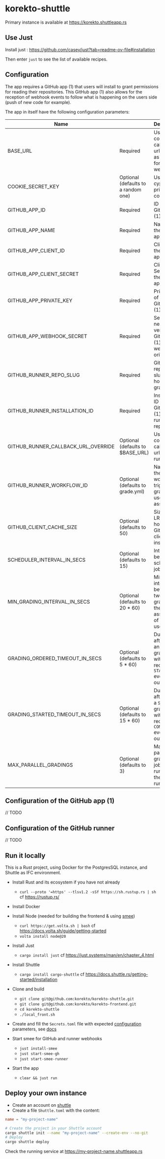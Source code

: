 # korekto-shuttle

Primary instance is available at https://korekto.shuttleapp.rs

## Use Just

Install just : https://github.com/casey/just?tab=readme-ov-file#installation

Then enter `just` to see the list of available recipes.

## Configuration

The app requires a GitHub app (1) that users will install to grant permissions for reading their repositories.
This GitHub app (1) also allows for the reception of webhook events to follow what is happening on the users side (push
of new code for example).

The app in itself have the following configuration parameters:

| Name                                |                                     | Description                                                                               | Example                               |
|-------------------------------------|-------------------------------------|-------------------------------------------------------------------------------------------|---------------------------------------|
| BASE_URL                            | Required                            | Used to compute callback urls (such as the one for oauth2 web flow)                       | http://localhost:8000                 |
| COOKIE_SECRET_KEY                   | Optional (defaults to a random one) | Use to cypher private cookies                                                             |                                       |
| GITHUB_APP_ID                       | Required                            | ID of the GitHub app (1)                                                                  | 12345                                 |
| GITHUB_APP_NAME                     | Required                            | Name of the GitHub app (1)                                                                | Korekto                               |
| GITHUB_APP_CLIENT_ID                | Required                            | Client ID of the GitHub app (1)                                                           | Abd.YTGB4541hj                        |
| GITHUB_APP_CLIENT_SECRET            | Required                            | Client Secret of the GitHub app (1)                                                       | ad45f12ccb5687                        |
| GITHUB_APP_PRIVATE_KEY              | Required                            | Private Key of the GitHub app (1)                                                         | -----BEGIN RSA PRIVATE KEY----- (...) |
| GITHUB_APP_WEBHOOK_SECRET           | Required                            | Secret needed to verify GitHub app (1) webhooks origin                                    | ad45f12ccb5687                        |
| GITHUB_RUNNER_REPO_SLUG             | Required                            | GitHub repository slug hosting the grading job                                            | some_org/some_repo                    |
| GITHUB_RUNNER_INSTALLATION_ID       | Required                            | Installation ID of the GitHub app (1) for the runner repository                           | 12345678                              |
| GITHUB_RUNNER_CALLBACK_URL_OVERRIDE | Optional (defaults to $BASE_URL)    | Used to compute callback urls for runner jobs                                             | https://smee.io/machin                |
| GITHUB_RUNNER_WORKFLOW_ID           | Optional (defaults to grade.yml)    | Name of the workflow to trigger for grading a user assignment                             | something.yml                         |
| GITHUB_CLIENT_CACHE_SIZE            | Optional (defaults to 50)           | Size of the LRU cache hosting GitHub client instances                                     | 20                                    |
| SCHEDULER_INTERVAL_IN_SECS          | Optional (defaults to 15)           | Interval between scheduler jobs                                                           | 20                                    |
| MIN_GRADING_INTERVAL_IN_SECS        | Optional (defaults to 20 * 60)      | Minimum interval between two gradings of the same assignment of the same user             | 1800                                  |      
| GRADING_ORDERED_TIMEOUT_IN_SECS     | Optional (defaults to 5 * 60)       | Duration after which an `ORDERED` grading job with no received `STARTED` event times out  | 180                                   |
| GRADING_STARTED_TIMEOUT_IN_SECS     | Optional (defaults to 15 * 60)      | Duration after which a `STARTED` grading job with no received `COMPLETED` event times out | 600                                   |
| MAX_PARALLEL_GRADINGS               | Optional (defaults to 3)            | Maximum parallel grading jobs running in the Github runner                                |                                       |

## Configuration of the GitHub app (1)

// TODO

## Configuration of the GitHub runner

// TODO

## Run it locally

This is a Rust project, using Docker for the PostgresSQL instance, and Shuttle as IFC environment.

* Install Rust and its ecosystem if you have not already
  * `curl --proto '=https' --tlsv1.2 -sSf https://sh.rustup.rs | sh` cf https://rustup.rs/
* Install Docker
* Install Node (needed for building the frontend & using [smee](https://smee.io/))
  * `curl https://get.volta.sh | bash` cf https://docs.volta.sh/guide/getting-started
  * `volta install node@20`
* Install Just
  * `cargo install just` cf https://just.systems/man/en/chapter_4.html
* Install Shuttle
  * `cargo install cargo-shuttle` cf https://docs.shuttle.rs/getting-started/installation

* Clone and build
  * `git clone git@github.com:korekto/korekto-shuttle.git`
  * `git clone git@github.com:korekto/korekto-frontend.git`
  * `cd korekto-shuttle`
  * `./local_front.sh`

* Create and fill the `Secrets.toml` file with expected [configuration](#Configuration) parameters, see [docs](https://docs.shuttle.rs/resources/shuttle-secrets)
* Start smee for GitHub and runner webhooks
  * `just install-smee`
  * `just start-smee-gh`
  * `just start-smee-runner`

* Start the app
  * `clear && just run`

## Deploy your own instance

* Create an account on [shuttle](https://www.shuttle.rs/)
* Create a file `Shuttle.toml` with the content:
```toml
name = "my-project-name"
```

```bash
# Create the project in your Shuttle account
cargo shuttle init --name "my-project-name" --create-env --no-git
# Deploy
cargo shuttle deploy
```

Check the running service at https://my-project-name.shuttleapp.rs
